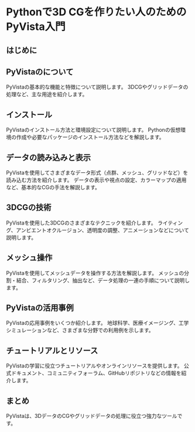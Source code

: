 # Pythonで3D CGを作りたい人のためのPyVista入門

## はじめに

## PyVistaのについて
PyVistaの基本的な機能と特徴について説明します。
3DCGやグリッドデータの処理など、主な用途を紹介します。

## インストール
PyVistaのインストール方法と環境設定について説明します。
Pythonの仮想環境の作成や必要なパッケージのインストール方法などを解説します。

## データの読み込みと表示
PyVistaを使用してさまざまなデータ形式（点群、メッシュ、グリッドなど）を読み込む方法を紹介します。
データの表示や視点の設定、カラーマップの適用など、基本的なCGの手法を解説します。

## 3DCGの技術
PyVistaを使用した3DCGのさまざまなテクニックを紹介します。
ライティング、アンビエントオクルージョン、透明度の調整、アニメーションなどについて説明します。

## メッシュ操作
PyVistaを使用してメッシュデータを操作する方法を解説します。
メッシュの分割・結合、フィルタリング、抽出など、データ処理の一連の手順について説明します。

## PyVistaの活用事例
PyVistaの応用事例をいくつか紹介します。
地球科学、医療イメージング、工学シミュレーションなど、さまざまな分野での利用例を示します。

## チュートリアルとリソース
PyVistaの学習に役立つチュートリアルやオンラインリソースを提供します。
公式ドキュメント、コミュニティフォーラム、GitHubリポジトリなどの情報を紹介します。

## まとめ
PyVistaは、3DデータのCGやグリッドデータの処理に役立つ強力なツールです。

